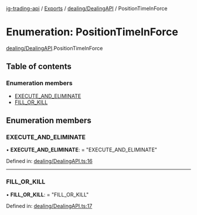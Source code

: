 [ig-trading-api](../README.md) / [Exports](../modules.md) / [dealing/DealingAPI](../modules/dealing_dealingapi.md) / PositionTimeInForce

# Enumeration: PositionTimeInForce

[dealing/DealingAPI](../modules/dealing_dealingapi.md).PositionTimeInForce

## Table of contents

### Enumeration members

- [EXECUTE_AND_ELIMINATE](dealing_dealingapi.positiontimeinforce.md#execute_and_eliminate)
- [FILL_OR_KILL](dealing_dealingapi.positiontimeinforce.md#fill_or_kill)

## Enumeration members

### EXECUTE_AND_ELIMINATE

• **EXECUTE_AND_ELIMINATE**: = "EXECUTE_AND_ELIMINATE"

Defined in: [dealing/DealingAPI.ts:16](https://github.com/bennycode/ig-trading-api/blob/1448b27/src/dealing/DealingAPI.ts#L16)

---

### FILL_OR_KILL

• **FILL_OR_KILL**: = "FILL_OR_KILL"

Defined in: [dealing/DealingAPI.ts:17](https://github.com/bennycode/ig-trading-api/blob/1448b27/src/dealing/DealingAPI.ts#L17)
